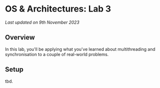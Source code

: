 # OS & Architectures: Lab 3

*Last updated on 9th November 2023*

## Overview
In this lab, you'll be applying what you've learned about multithreading and synchronisation to a couple of real-world problems.

## Setup
tbd.